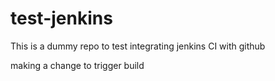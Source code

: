 # test-jenkins

This is a dummy repo to test integrating jenkins CI with github

making a change to trigger build
